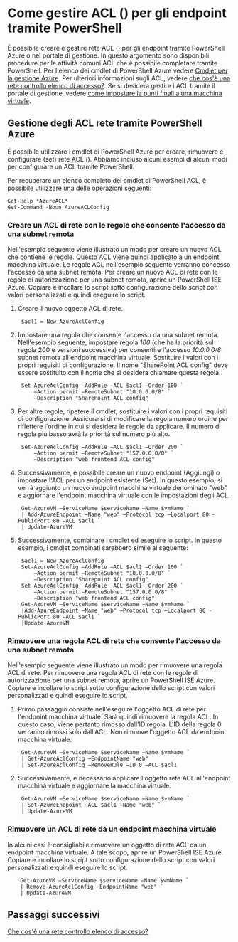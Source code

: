 <properties
   pageTitle="Come gestire ACL () per gli endpoint tramite PowerShell"
   description="Informazioni su come la gestione degli ACL con PowerShell"
   services="virtual-network"
   documentationCenter="na"
   authors="jimdial"
   manager="carmonm"
   editor="tysonn" />
<tags
   ms.service="virtual-network"
   ms.devlang="na"
   ms.topic="article"
   ms.tgt_pltfrm="na"
   ms.workload="infrastructure-services"
   ms.date="03/15/2016"
   ms.author="jdial" />

# <a name="how-to-manage-access-control-lists-acls-for-endpoints-by-using-powershell"></a>Come gestire ACL () per gli endpoint tramite PowerShell

È possibile creare e gestire rete ACL () per gli endpoint tramite PowerShell Azure o nel portale di gestione. In questo argomento sono disponibili procedure per le attività comuni ACL che è possibile completare tramite PowerShell. Per l'elenco dei cmdlet di PowerShell Azure vedere [Cmdlet per la gestione Azure](http://go.microsoft.com/fwlink/?LinkId=317721). Per ulteriori informazioni sugli ACL, vedere [che cos'è una rete controllo elenco di accesso?](virtual-networks-acl.md). Se si desidera gestire i ACL tramite il portale di gestione, vedere [come impostare la punti finali a una macchina virtuale](../virtual-machines/virtual-machines-windows-classic-setup-endpoints.md).

## <a name="manage-network-acls-by-using-azure-powershell"></a>Gestione degli ACL rete tramite PowerShell Azure

È possibile utilizzare i cmdlet di PowerShell Azure per creare, rimuovere e configurare (set) rete ACL (). Abbiamo incluso alcuni esempi di alcuni modi per configurare un ACL tramite PowerShell.

Per recuperare un elenco completo dei cmdlet di PowerShell ACL, è possibile utilizzare una delle operazioni seguenti:

    Get-Help *AzureACL*
    Get-Command -Noun AzureACLConfig

### <a name="create-a-network-acl-with-rules-that-permit-access-from-a-remote-subnet"></a>Creare un ACL di rete con le regole che consente l'accesso da una subnet remota

Nell'esempio seguente viene illustrato un modo per creare un nuovo ACL che contiene le regole. Questo ACL viene quindi applicato a un endpoint macchina virtuale. Le regole ACL nell'esempio seguente verranno concesso l'accesso da una subnet remota. Per creare un nuovo ACL di rete con le regole di autorizzazione per una subnet remota, aprire un PowerShell ISE Azure. Copiare e incollare lo script sotto configurazione dello script con valori personalizzati e quindi eseguire lo script.

1. Creare il nuovo oggetto ACL di rete.

        $acl1 = New-AzureAclConfig

1. Impostare una regola che consente l'accesso da una subnet remota. Nell'esempio seguente, impostare regola *100* (che ha la priorità sul regola 200 e versioni successiva) per consentire l'accesso *10.0.0.0/8* subnet remota all'endpoint macchina virtuale. Sostituire i valori con i propri requisiti di configurazione. Il nome "SharePoint ACL config" deve essere sostituito con il nome che si desidera chiamare questa regola.

        Set-AzureAclConfig –AddRule –ACL $acl1 –Order 100 `
            –Action permit –RemoteSubnet "10.0.0.0/8" `
            –Description "SharePoint ACL config"

1. Per altre regole, ripetere il cmdlet, sostituire i valori con i propri requisiti di configurazione. Assicurarsi di modificare la regola numero ordine per riflettere l'ordine in cui si desidera le regole da applicare. Il numero di regola più basso avrà la priorità sul numero più alto.

        Set-AzureAclConfig –AddRule –ACL $acl1 –Order 200 `
            –Action permit –RemoteSubnet "157.0.0.0/8" `
            –Description "web frontend ACL config"

1. Successivamente, è possibile creare un nuovo endpoint (Aggiungi) o impostare l'ACL per un endpoint esistente (Set). In questo esempio, si verrà aggiunto un nuovo endpoint macchina virtuale denominato "web" e aggiornare l'endpoint macchina virtuale con le impostazioni degli ACL.

        Get-AzureVM –ServiceName $serviceName –Name $vmName `
        | Add-AzureEndpoint –Name "web" –Protocol tcp –Localport 80 - PublicPort 80 –ACL $acl1 `
        | Update-AzureVM

1. Successivamente, combinare i cmdlet ed eseguire lo script. In questo esempio, i cmdlet combinati sarebbero simile al seguente:

        $acl1 = New-AzureAclConfig
        Set-AzureAclConfig –AddRule –ACL $acl1 –Order 100 `
            –Action permit –RemoteSubnet "10.0.0.0/8" `
            –Description "Sharepoint ACL config"
        Set-AzureAclConfig –AddRule –ACL $acl1 –Order 200 `
            –Action permit –RemoteSubnet "157.0.0.0/8" `
            –Description "web frontend ACL config"
        Get-AzureVM –ServiceName $serviceName –Name $vmName `
        |Add-AzureEndpoint –Name "web" –Protocol tcp –Localport 80 - PublicPort 80 –ACL $acl1 `
        |Update-AzureVM

### <a name="remove-a-network-acl-rule-that-permits-access-from-a-remote-subnet"></a>Rimuovere una regola ACL di rete che consente l'accesso da una subnet remota

Nell'esempio seguente viene illustrato un modo per rimuovere una regola ACL di rete.  Per rimuovere una regola ACL di rete con le regole di autorizzazione per una subnet remota, aprire un PowerShell ISE Azure. Copiare e incollare lo script sotto configurazione dello script con valori personalizzati e quindi eseguire lo script.

1. Primo passaggio consiste nell'eseguire l'oggetto ACL di rete per l'endpoint macchina virtuale. Sarà quindi rimuovere la regola ACL. In questo caso, viene pertanto rimosso dall'ID regola. L'ID della regola 0 verranno rimossi solo dall'ACL. Non rimuove l'oggetto ACL da endpoint macchina virtuale.

        Get-AzureVM –ServiceName $serviceName –Name $vmName `
        | Get-AzureAclConfig –EndpointName "web" `
        | Set-AzureAclConfig –RemoveRule –ID 0 –ACL $acl1

1. Successivamente, è necessario applicare l'oggetto rete ACL all'endpoint macchina virtuale e aggiornare la macchina virtuale.

        Get-AzureVM –ServiceName $serviceName –Name $vmName `
        | Set-AzureEndpoint –ACL $acl1 –Name "web" `
        | Update-AzureVM

### <a name="remove-a-network-acl-from-a-virtual-machine-endpoint"></a>Rimuovere un ACL di rete da un endpoint macchina virtuale

In alcuni casi è consigliabile rimuovere un oggetto di rete ACL da un endpoint macchina virtuale. A tale scopo, aprire un PowerShell ISE Azure. Copiare e incollare lo script sotto configurazione dello script con valori personalizzati e quindi eseguire lo script.

        Get-AzureVM –ServiceName $serviceName –Name $vmName `
        | Remove-AzureAclConfig –EndpointName "web" `
        | Update-AzureVM

## <a name="next-steps"></a>Passaggi successivi

[Che cos'è una rete controllo elenco di accesso?](virtual-networks-acl.md)
